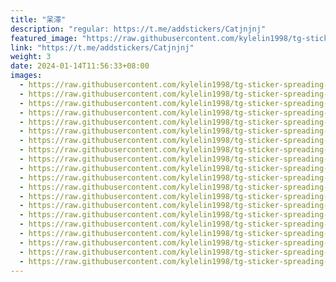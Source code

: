 ```yaml
---
title: "呆滞"
description: "regular: https://t.me/addstickers/Catjnjnj"
featured_image: "https://raw.githubusercontent.com/kylelin1998/tg-sticker-spreading-worldwide-images/main/img/ed5532d1-f883-4da8-8396-3fd3b294baab.jpg"
link: "https://t.me/addstickers/Catjnjnj"
weight: 3
date: 2024-01-14T11:56:33+08:00
images:
  - https://raw.githubusercontent.com/kylelin1998/tg-sticker-spreading-worldwide-images/main/img/ed5532d1-f883-4da8-8396-3fd3b294baab.jpg
  - https://raw.githubusercontent.com/kylelin1998/tg-sticker-spreading-worldwide-images/main/img/997b4876-65e7-4f9f-a579-cf628e6e727a.jpg
  - https://raw.githubusercontent.com/kylelin1998/tg-sticker-spreading-worldwide-images/main/img/c0d22db3-fee9-4b66-9286-65c73a79ac4c.jpg
  - https://raw.githubusercontent.com/kylelin1998/tg-sticker-spreading-worldwide-images/main/img/250b690b-6fec-40be-9ac3-adc2d46c8a4a.jpg
  - https://raw.githubusercontent.com/kylelin1998/tg-sticker-spreading-worldwide-images/main/img/80a7b958-1eb2-4c64-a830-1aded1b9b58f.jpg
  - https://raw.githubusercontent.com/kylelin1998/tg-sticker-spreading-worldwide-images/main/img/8992bbee-53c6-410c-9310-21940ecc0f85.jpg
  - https://raw.githubusercontent.com/kylelin1998/tg-sticker-spreading-worldwide-images/main/img/3805e580-380f-44d9-a131-e3c3451f83e1.jpg
  - https://raw.githubusercontent.com/kylelin1998/tg-sticker-spreading-worldwide-images/main/img/72e97280-dd60-4ce8-ab50-0b9b15df6446.jpg
  - https://raw.githubusercontent.com/kylelin1998/tg-sticker-spreading-worldwide-images/main/img/de14886f-fb8d-429e-b464-b71fafd40197.jpg
  - https://raw.githubusercontent.com/kylelin1998/tg-sticker-spreading-worldwide-images/main/img/b12c952d-9cf1-4b4e-9a4a-04d4a7002b5e.jpg
  - https://raw.githubusercontent.com/kylelin1998/tg-sticker-spreading-worldwide-images/main/img/b37eaf13-eb23-4018-9301-4ac7b6360756.jpg
  - https://raw.githubusercontent.com/kylelin1998/tg-sticker-spreading-worldwide-images/main/img/0322d232-6735-450d-9cc3-5cc67897fbe4.jpg
  - https://raw.githubusercontent.com/kylelin1998/tg-sticker-spreading-worldwide-images/main/img/9123832d-f583-4722-939b-732719bbc93d.jpg
  - https://raw.githubusercontent.com/kylelin1998/tg-sticker-spreading-worldwide-images/main/img/a22c9e62-2660-4c30-9e20-5af1de8727aa.jpg
  - https://raw.githubusercontent.com/kylelin1998/tg-sticker-spreading-worldwide-images/main/img/f3fdebd0-d9c3-44df-9cf1-b34e6060923c.jpg
  - https://raw.githubusercontent.com/kylelin1998/tg-sticker-spreading-worldwide-images/main/img/3b4fc42e-efd6-496a-9d59-f17c00772236.jpg
  - https://raw.githubusercontent.com/kylelin1998/tg-sticker-spreading-worldwide-images/main/img/a2ac992c-1ba1-41dd-b12d-3ef68b824b1e.jpg
  - https://raw.githubusercontent.com/kylelin1998/tg-sticker-spreading-worldwide-images/main/img/08445f2a-273d-4cca-b556-2d13c0cf00e1.jpg
  - https://raw.githubusercontent.com/kylelin1998/tg-sticker-spreading-worldwide-images/main/img/a400f0e0-73f9-4007-998d-aa73707cbe47.jpg
  - https://raw.githubusercontent.com/kylelin1998/tg-sticker-spreading-worldwide-images/main/img/d04287e0-fff0-49cc-94ca-4280c8a1ca40.jpg
---
```

